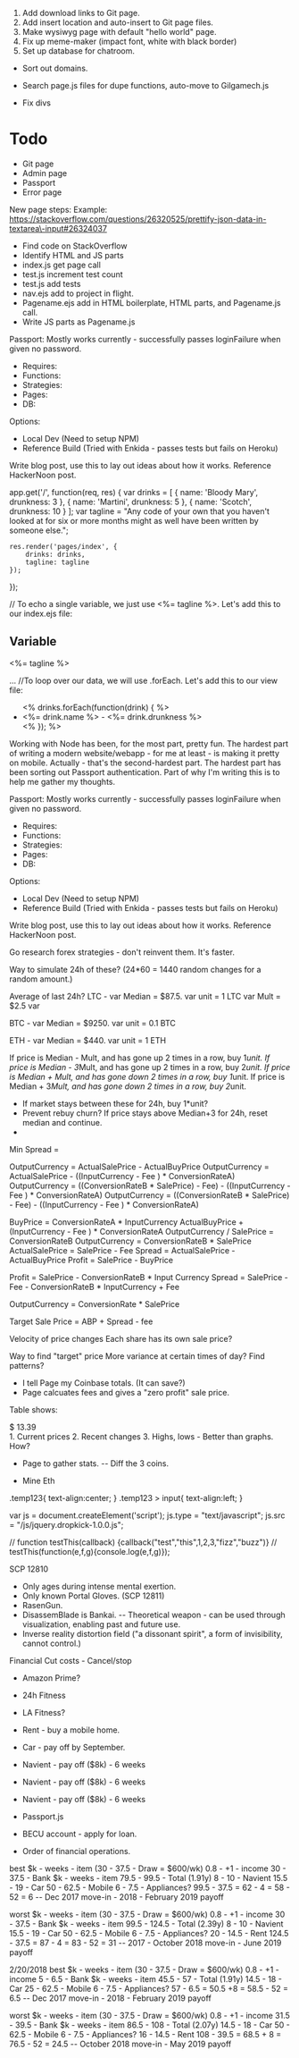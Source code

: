 1. Add download links to Git page.
2. Add insert location and auto-insert to Git page files. 
3. Make wysiwyg page with default "hello world" page. 
4. Fix up meme-maker (impact font, white with black border)
5. Set up database for chatroom.
- Sort out domains.

- Search page.js files for dupe functions, auto-move to Gilgamech.js
- Fix divs

# Todo
- Git page
- Admin page
- Passport
- Error page

New page steps:
Example: 
https://stackoverflow.com/questions/26320525/prettify-json-data-in-textarea\-input#26324037
- Find code on StackOverflow
- Identify HTML and JS parts
- index.js get page call
- test.js increment test count
- test.js add tests
- nav.ejs add to project in flight.
- Pagename.ejs add in HTML boilerplate, HTML parts, and Pagename.js call.
- Write JS parts as Pagename.js


Passport:
Mostly works currently - successfully passes loginFailure when given no password. 
- Requires:
- Functions:
- Strategies:
- Pages: 
- DB: 

Options: 
- Local Dev (Need to setup NPM)
- Reference Build (Tried with Enkida - passes tests but fails on Heroku)

Write blog post, use this to lay out ideas about how it works. Reference HackerNoon post. 


app.get('/', function(req, res) {
    var drinks = [
        { name: 'Bloody Mary', drunkness: 3 },
        { name: 'Martini', drunkness: 5 },
        { name: 'Scotch', drunkness: 10 }
    ];
    var tagline = "Any code of your own that you haven't looked at for six or more months might as well have been written by someone else.";

    res.render('pages/index', {
        drinks: drinks,
        tagline: tagline
    });
});

// To echo a single variable, we just use <%= tagline %>. Let's add this to our index.ejs file:
<h2>Variable</h2>
<p><%= tagline %></p>
...
//To loop over our data, we will use .forEach. Let's add this to our view file:
<ul>
    <% drinks.forEach(function(drink) { %>
        <li><%= drink.name %> - <%= drink.drunkness %></li>
    <% }); %>
</ul>

Working with Node has been, for the most part, pretty fun. The hardest part of writing a modern website/webapp - for me at least - is making it pretty on mobile. Actually - that's the second-hardest part. The hardest part has been sorting out Passport authentication. Part of why I'm writing this is to help me gather my thoughts. 


Passport:
Mostly works currently - successfully passes loginFailure when given no password. 
- Requires:
- Functions:
- Strategies:
- Pages: 
- DB: 

Options: 
- Local Dev (Need to setup NPM)
- Reference Build (Tried with Enkida - passes tests but fails on Heroku)

Write blog post, use this to lay out ideas about how it works. Reference HackerNoon post. 


Go research forex strategies - don't reinvent them. It's faster.

Way to simulate 24h of these? (24*60 = 1440 random changes for a random amount.)

Average of last 24h? 
LTC - 
var Median = $87.5.
var unit = 1 LTC
var Mult = $2.5
var 

BTC - 
var Median = $9250.
var unit = 0.1 BTC

ETH - 
var Median = $440.
var unit = 1 ETH

If price is Median - Mult, and has gone up 2 times in a row, buy 1*unit. 
If price is Median - 3*Mult, and has gone up 2 times in a row, buy 2*unit. 
If price is Median + Mult, and has gone down 2 times in a row, buy 1*unit. 
If price is Median + 3*Mult, and has gone down 2 times in a row, buy 2*unit. 
- If market stays between these for 24h, buy 1*unit?
- Prevent rebuy churn? If price stays above Median+3 for 24h, reset median and continue. 
- 


Min Spread = 

OutputCurrency = ActualSalePrice - ActualBuyPrice
OutputCurrency = ActualSalePrice - ((InputCurrency - Fee )  * ConversionRateA)
OutputCurrency = ((ConversionRateB * SalePrice) - Fee) - ((InputCurrency - Fee )  * ConversionRateA)
OutputCurrency = ((ConversionRateB * SalePrice) - Fee) - ((InputCurrency - Fee )  * ConversionRateA)

BuyPrice = ConversionRateA * InputCurrency
ActualBuyPrice + (InputCurrency - Fee )  * ConversionRateA
OutputCurrency / SalePrice = ConversionRateB
OutputCurrency = ConversionRateB * SalePrice
ActualSalePrice = SalePrice - Fee
Spread = ActualSalePrice - ActualBuyPrice
Profit =  SalePrice - BuyPrice

Profit =  SalePrice - ConversionRateB * Input Currency
Spread = SalePrice - Fee - ConversionRateB * InputCurrency + Fee

OutputCurrency = ConversionRate * SalePrice

Target Sale Price = ABP + Spread - fee

Velocity of price changes
Each share has its own sale price? 


Way to find "target" price
More variance at certain times of day? Find patterns?

- I tell Page my Coinbase totals. (It can save?)
- Page calcuates fees and gives a "zero profit" sale price. 

Table shows: 
<div class="calculator-value ng-binding">$ 13.39</div>
1. Current prices
2. Recent changes
3. Highs, lows
- Better than graphs. How? 

- Page to gather stats.
-- Diff the 3 coins.

- Mine Eth


.temp123{
  text-align:center;
}
.temp123 > input{
  text-align:left;
}


var js = document.createElement('script');
js.type = "text/javascript";
js.src = "/js/jquery.dropkick-1.0.0.js";

// function testThis(callback) {callback("test","this",1,2,3,"fizz","buzz")}
// testThis(function(e,f,g){console.log(e,f,g)});


SCP 12810
- Only ages during intense mental exertion. 
- Only known Portal Gloves. (SCP 12811)
- RasenGun.
- DisassemBlade is Bankai.
-- Theoretical weapon - can be used through visualization, enabling past and future use. 
- Inverse reality distortion field ("a dissonant spirit", a form of invisibility, cannot control.)


Financial
Cut costs - Cancel/stop
- Amazon Prime? 
- 24h Fitness
- LA Fitness?
- Rent - buy a mobile home.
- Car - pay off by September.
- Navient - pay off ($8k) - 6 weeks
- Navient - pay off ($8k) - 6 weeks
- Navient - pay off ($8k) - 6 weeks

- Passport.js
- BECU account - apply for loan.
- Order of financial operations.

best
$k - weeks - item
(30 - 37.5 - Draw = $600/wk)
0.8 - +1 - income
30 - 37.5 - Bank
$k - weeks - item
79.5 - 99.5 - Total (1.91y)
8 - 10 - Navient
15.5 - 19 - Car
50 - 62.5 - Mobile
6 - 7.5 - Appliances?
99.5 - 37.5 = 62 - 4 = 58 - 52 = 6
-- Dec 2017 move-in - 2018 - February 2019 payoff

worst
$k - weeks - item
(30 - 37.5 - Draw = $600/wk)
0.8 - +1 - income
30 - 37.5 - Bank
$k - weeks - item
99.5 - 124.5 - Total (2.39y)
8 - 10 - Navient
15.5 - 19 - Car
50 - 62.5 - Mobile
6 - 7.5 - Appliances?
20  - 14.5 - Rent
124.5 - 37.5 = 87 - 4 = 83 - 52 = 31
-- 2017 - October 2018 move-in - June 2019 payoff


2/20/2018
best
$k - weeks - item
(30 - 37.5 - Draw = $600/wk)
0.8 - +1 - income
5 - 6.5 - Bank
$k - weeks - item
45.5 - 57 - Total (1.91y)
14.5 - 18 - Car
25 - 62.5 - Mobile
6 - 7.5 - Appliances?
57 - 6.5 = 50.5 +8 = 58.5 - 52 = 6.5
-- Dec 2017 move-in - 2018 - February 2019 payoff

worst
$k - weeks - item
(30 - 37.5 - Draw = $600/wk)
0.8 - +1 - income
31.5 - 39.5 - Bank
$k - weeks - item
86.5 - 108 - Total (2.07y)
14.5 - 18 - Car
50 - 62.5 - Mobile
6 - 7.5 - Appliances?
16  - 14.5 - Rent
108 - 39.5 = 68.5 + 8 = 76.5 - 52 = 24.5
-- October 2018 move-in - May 2019 payoff



















